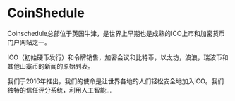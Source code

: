 # 

# CoinShedule

Coinschedule总部位于英国牛津，是世界上早期也是成熟的ICO上市和加密货币门户网站之一。

ICO（初始硬币发行）和令牌销售，加密会议和比特币，以太坊，波浪，瑞波币和其他山寨币的新闻的原始列表。

我们于2016年推出，我们的使命是让世界各地的人们轻松安全地加入ICO。我们独特的信任评分系统，利用人工智能...

